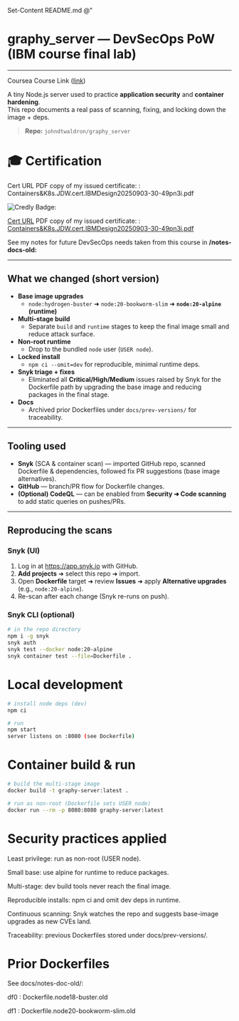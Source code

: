 Set-Content README.md @"
# graphy_server — DevSecOps PoW (IBM course final lab)

---

Coursea Course Link ([link]([https://www.coursera.org/learn/test-and-behavior-driven-development-tdd-bdd/home/module/1](https://www.coursera.org/learn/application-security-for-developers-devops)))


A tiny Node.js server used to practice **application security** and **container hardening**.  
This repo documents a real pass of scanning, fixing, and locking down the image + deps.

> **Repo:** `johndtwaldron/graphy_server`

# 🎓 Certification

Cert URL PDF copy of my issued certificate: : Containers&K8s.JDW.cert.IBMDesign20250903-30-49pn3i.pdf

![Credly Badge:](./cert-badge/security-for-professionas-and-devops-professionals.png)

[Cert URL]([https://coursera.org/share/7258463a96a56c631fe34ded9022c919](https://www.credly.com/badges/30760d49-6e1a-4296-9894-7b0d9af748af/linked_in_profile))
PDF copy of my issued certificate: : [Containers&K8s.JDW.cert.IBMDesign20250903-30-49pn3i.pdf](./cert-badge/IBMDesign20250906-31-7hiobx.pdf)

See my notes for future DevSecOps needs taken from this course in **/notes-docs-old:**

---

## What we changed (short version)

- **Base image upgrades**
  - `node:hydrogen-buster` ➜ `node:20-bookworm-slim` ➜ **`node:20-alpine` (runtime)**
- **Multi-stage build**
  - Separate `build` and `runtime` stages to keep the final image small and reduce attack surface.
- **Non-root runtime**
  - Drop to the bundled `node` user (`USER node`).
- **Locked install**
  - `npm ci --omit=dev` for reproducible, minimal runtime deps.
- **Snyk triage + fixes**
  - Eliminated all **Critical/High/Medium** issues raised by Snyk for the Dockerfile path by upgrading the base image and reducing packages in the final stage.
- **Docs**
  - Archived prior Dockerfiles under `docs/prev-versions/` for traceability.

---

## Tooling used

- **Snyk** (SCA & container scan) — imported GitHub repo, scanned Dockerfile & dependencies, followed fix PR suggestions (base image alternatives).
- **GitHub** — branch/PR flow for Dockerfile changes.
- **(Optional) CodeQL** — can be enabled from **Security ➜ Code scanning** to add static queries on pushes/PRs.

---

## Reproducing the scans

### Snyk (UI)
1. Log in at <https://app.snyk.io> with GitHub.
2. **Add projects** ➜ select this repo ➜ import.
3. Open **Dockerfile** target ➜ review **Issues** ➜ apply **Alternative upgrades** (e.g., `node:20-alpine`).
4. Re-scan after each change (Snyk re-runs on push).

### Snyk CLI (optional)
```bash
# in the repo directory
npm i -g snyk
snyk auth
snyk test --docker node:20-alpine
snyk container test --file=Dockerfile .
```

# Local development
```bash
# install node deps (dev)
npm ci

# run
npm start
server listens on :8080 (see Dockerfile)
```

# Container build & run
```bash
# build the multi-stage image
docker build -t graphy-server:latest .

# run as non-root (Dockerfile sets USER node)
docker run --rm -p 8080:8080 graphy-server:latest
```


# Security practices applied
Least privilege: run as non-root (USER node).

Small base: use alpine for runtime to reduce packages.

Multi-stage: dev build tools never reach the final image.

Reproducible installs: npm ci and omit dev deps in runtime.

Continuous scanning: Snyk watches the repo and suggests base-image upgrades as new CVEs land.

Traceability: previous Dockerfiles stored under docs/prev-versions/.

# Prior Dockerfiles
See docs/notes-doc-old/:

df0 : Dockerfile.node18-buster.old

df1 : Dockerfile.node20-bookworm-slim.old
